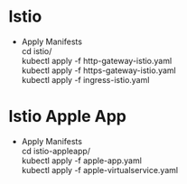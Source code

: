 # Istio

* Apply Manifests<br/>
  cd istio/<br/>
  kubectl apply -f http-gateway-istio.yaml<br/>
  kubectl apply -f https-gateway-istio.yaml<br/>
  kubectl apply -f ingress-istio.yaml

# Istio Apple App

* Apply Manifests<br/>
  cd istio-appleapp/<br/>
  kubectl apply -f apple-app.yaml<br/>
  kubectl apply -f apple-virtualservice.yaml
